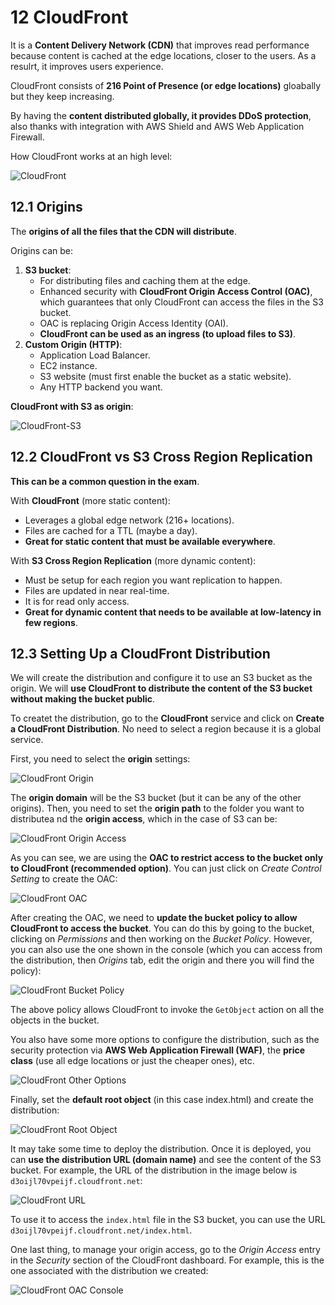 # 12 CloudFront

It is a **Content Delivery Network (CDN)** that improves read performance because content is cached at the edge locations, closer to the users. As a resulrt, it improves users experience.

CloudFront consists of **216 Point of Presence (or edge locations)** gloabally but they keep increasing.

By having the **content distributed globally, it provides DDoS protection**, also thanks with integration with AWS Shield and AWS Web Application Firewall.

How CloudFront works at an high level:

![CloudFront](/assets/aws-certified-developer-associate/cloudfront.png "CloudFront")

## 12.1 Origins

The **origins of all the files that the CDN will distribute**.

Origins can be:
1. **S3 bucket**:
    - For distributing files and caching them at the edge.
    - Enhanced security with **CloudFront Origin Access Control (OAC)**, which guarantees that only CloudFront can access the files in the S3 bucket.
    - OAC is replacing Origin Access Identity (OAI).
    - **CloudFront can be used as an ingress (to upload files to S3)**.
2. **Custom Origin (HTTP)**:
    - Application Load Balancer.
    - EC2 instance.
    - S3 website (must first enable the bucket as a static website).
    - Any HTTP backend you want.

**CloudFront with S3 as origin**:

![CloudFront-S3](/assets/aws-certified-developer-associate/cloudfront_s3.png "CloudFront-S3")

## 12.2 CloudFront vs S3 Cross Region Replication

**This can be a common question in the exam**.

With **CloudFront** (more static content):
- Leverages a global edge network (216+ locations).
- Files are cached for a TTL (maybe a day).
- **Great for static content that must be available everywhere**.

With **S3 Cross Region Replication** (more dynamic content):
- Must be setup for each region you want replication to happen.
- Files are updated in near real-time.
- It is for read only access.
- **Great for dynamic content that needs to be available at low-latency in few regions**.

## 12.3 Setting Up a CloudFront Distribution

We will create the distribution and configure it to use an S3 bucket as the origin. We will **use CloudFront to distribute the content of the S3 bucket without making the bucket public**.

To createt the distribution, go to the **CloudFront** service and click on **Create a CloudFront Distribution**. No need to select a region because it is a global service.

First, you need to select the **origin** settings:

![CloudFront Origin](/assets/aws-certified-developer-associate/cloudfront_origin.png "CloudFront Origin")

The **origin domain** will be the S3 bucket (but it can be any of the other origins). Then, you need to set the **origin path** to the folder you want to distributea nd the **origin access**, which in the case of S3 can be:

![CloudFront Origin Access](/assets/aws-certified-developer-associate/cloudfront_origin_access.png "CloudFront Origin Access")

As you can see, we are using the **OAC to restrict access to the bucket only to CloudFront (recommended option)**. You can just click on *Create Control Setting* to create the OAC:

![CloudFront OAC](/assets/aws-certified-developer-associate/cloudfront_oac.png "CloudFront OAC")

After creating the OAC, we need to **update the bucket policy to allow CloudFront to access the bucket**. You can do this by going to the bucket, clicking on *Permissions* and then working on the *Bucket Policy*. However, you can also use the one shown in the console (which you can access from the distribution, then *Origins* tab, edit the origin and there you will find the policy):

![CloudFront Bucket Policy](/assets/aws-certified-developer-associate/cloudfront_bucket_policy.png "CloudFront Bucket Policy")

The above policy allows CloudFront to invoke the `GetObject` action on all the objects in the bucket.

You also have some more options to configure the distribution, such as the security protection via **AWS Web Application Firewall (WAF)**, the **price class** (use all edge locations or just the cheaper ones), etc.

![CloudFront Other Options](/assets/aws-certified-developer-associate/cloudfront_other_options.png "CloudFront Other Options")

Finally, set the **default root object** (in this case index.html) and create the distribution:

![CloudFront Root Object](/assets/aws-certified-developer-associate/cloudfront_root_object.png "CloudFront Root Object")

It may take some time to deploy the distribution. Once it is deployed, you can **use the distribution URL (domain name)** and see the content of the S3 bucket. For example, the URL of the distribution in the image below is `d3oijl70vpeijf.cloudfront.net`:

![CloudFront URL](/assets/aws-certified-developer-associate/cloudfront_url.png "CloudFront URL")

To use it to access the `index.html` file in the S3 bucket, you can use the URL `d3oijl70vpeijf.cloudfront.net/index.html`.

One last thing, to manage your origin access, go to the *Origin Access* entry in the *Security* section of the CloudFront dashboard. For example, this is the one associated with the distribution we created:

![CloudFront OAC Console](/assets/aws-certified-developer-associate/cloudfront_oac_console.png "CloudFront OAC Console")
